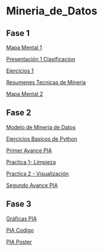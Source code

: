# Mineria_de_Datos

## Fase 1

[Mapa Mental 1](https://github.com/PatriciaGarciaO/Mineria_de_Datos/blob/master/Mapa%20Mental.pdf)

[Presentación 1 Clasificacíon](https://github.com/PatriciaGarciaO/Mineria_de_Datos/blob/master/Presentacion_Clasificacion_Equipo2.pdf)

[Ejercicios 1](https://github.com/PatriciaGarciaO/Mineria_de_Datos/blob/master/Ejercicios1_2_003.ipynb)

[Resumenes Tecnicas de Mineria](https://github.com/PatriciaGarciaO/Mineria_de_Datos/blob/master/Resumenes_1931549.pdf)

[Mapa Mental 2](https://github.com/PatriciaGarciaO/Mineria_de_Datos/blob/master/MapaMental2_1931549.pdf)


## Fase 2
[Modelo de Mineria de Datos](https://github.com/PatriciaGarciaO/Mineria_de_Datos/blob/master/Modelos%20de%20mineria%20de%20datos.pdf)

[Ejercicios Basicos de Python](https://github.com/PatriciaGarciaO/Mineria_de_Datos/blob/master/Ejercicos_Basicos_Python_1931549.ipynb)

[Primer Avance PIA](https://github.com/PatriciaGarciaO/Mineria_de_Datos/blob/master/Avance1-PIA_Equipo9_003.pdf)

[Practica 1- Limpieza](https://github.com/ZugeyCastillo/Mineria-de-datos/blob/master/TrabajandoBD1_1676950.ipynb)

[Practica 2 - Visualización](https://github.com/ZugeyCastillo/Mineria-de-datos/blob/master/TrabajandoBD2_1676950.ipynb)

[Segundo Avance PIA](https://github.com/PatriciaGarciaO/Mineria_de_Datos/blob/master/AvancePIA_ll_003_09.ipynb)

## Fase 3
[Gráficas PIA](https://github.com/PatriciaGarciaO/Mineria_de_Datos/blob/master/Graficas%20PIA.ipynb)

[PIA Codigo](https://github.com/PatriciaGarciaO/Mineria_de_Datos/blob/master/PIA_003_Equipo09%20(1).ipynb)

[PIA Poster](https://github.com/PatriciaGarciaO/Mineria_de_Datos/blob/master/PIA_003_Equipo09%20(2).ipynb)

